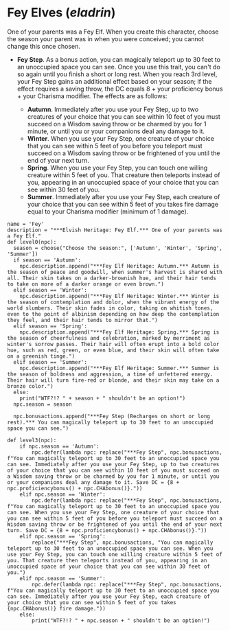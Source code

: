 # Fey Elves (*eladrin*)
One of your parents was a Fey Elf. When you create this character, choose the season your parent was in when you were conceived; you cannot change this once chosen.

* **Fey Step**. As a bonus action, you can magically teleport up to 30 feet to an unoccupied space you can see. Once you use this trait, you can't do so again until you finish a short or long rest.
  When you reach 3rd level, your Fey Step gains an additional effect based on your season; if the effect requires a saving throw, the DC equals 8 + your proficiency bonus + your Charisma modifier. The effects are as follows:

  * **Autumn**. Immediately after you use your Fey Step, up to two creatures of your choice that you can see within 10 feet of you must succeed on a Wisdom saving throw or be charmed by you for 1 minute, or until you or your companions deal any damage to it.
  * **Winter**. When you use your Fey Step, one creature of your choice that you can see within 5 feet of you before you teleport must succeed on a Wisdom saving throw or be frightened of you until the end of your next turn.
  * **Spring**. When you use your Fey Step, you can touch one willing creature within 5 feet of you. That creature then teleports instead of you, appearing in an unoccupied space of your choice that you can see within 30 feet of you.
  * **Summer**. Immediately after you use your Fey Step, each creature of your choice that you can see within 5 feet of you takes fire damage equal to your Charisma modifier (minimum of 1 damage).

```
name = 'Fey'
description = "***Elvish Heritage: Fey Elf.*** One of your parents was a Fey Elf."
def level0(npc):
  season = choose("Choose the season:", ['Autumn', 'Winter', 'Spring', 'Summer'])
  if season == 'Autumn':
    npc.description.append("***Fey Elf Heritage: Autumn.*** Autumn is the season of peace and goodwill, when summer's harvest is shared with all. Their skin takes on a darker-brownish hue, and their hair tends to take on more of a darker orange or even brown.")
  elif season == 'Winter':
    npc.description.append("***Fey Elf Heritage: Winter.*** Winter is the season of contemplation and dolor, when the vibrant energy of the world slumbers. Their skin fades in color, taking on whitish tones, even to the point of albinism depending on how deep the contemplation they feel, and their hair tends to mirror that.")
  elif season == 'Spring':
    npc.description.append("***Fey Elf Heritage: Spring.*** Spring is the season of cheerfulness and celebration, marked by merriment as winter's sorrow passes. Their hair will often erupt into a bold color hue, such as red, green, or even blue, and their skin will often take on a greenish tinge.")
  elif season == 'Summer':
    npc.description.append("***Fey Elf Heritage: Summer.*** Summer is the season of boldness and aggression, a time of unfettered energy. Their hair will turn fire-red or blonde, and their skin may take on a bronze color.")
  else:
    print("WTF?!? " + season + " shouldn't be an option!")
  npc.season = season

  npc.bonusactions.append("***Fey Step (Recharges on short or long rest).*** You can magically teleport up to 30 feet to an unoccupied space you can see.")

def level3(npc):
    if npc.season == 'Autumn':
        npc.defer(lambda npc: replace("***Fey Step", npc.bonusactions, f"You can magically teleport up to 30 feet to an unoccupied space you can see. Immediately after you use your Fey Step, up to two creatures of your choice that you can see within 10 feet of you must succeed on a Wisdom saving throw or be charmed by you for 1 minute, or until you or your companions deal any damage to it. Save DC = {8 + npc.proficiencybonus() + npc.CHAbonus()}."))
    elif npc.season == 'Winter':
        npc.defer(lambda npc: replace("***Fey Step", npc.bonusactions, f"You can magically teleport up to 30 feet to an unoccupied space you can see. When you use your Fey Step, one creature of your choice that you can see within 5 feet of you before you teleport must succeed on a Wisdom saving throw or be frightened of you until the end of your next turn. Save DC = {8 + npc.proficiencybonus() + npc.CHAbonus()}."))
    elif npc.season == 'Spring':
        replace("***Fey Step", npc.bonusactions, "You can magically teleport up to 30 feet to an unoccupied space you can see. When you use your Fey Step, you can touch one willing creature within 5 feet of you. That creature then teleports instead of you, appearing in an unoccupied space of your choice that you can see within 30 feet of you.")
    elif npc.season == 'Summer':
        npc.defer(lambda npc: replace("***Fey Step", npc.bonusactions, f"You can magically teleport up to 30 feet to an unoccupied space you can see. Immediately after you use your Fey Step, each creature of your choice that you can see within 5 feet of you takes {npc.CHAbonus()} fire damage."))
    else:
        print("WTF?!? " + npc.season + " shouldn't be an option!")
```
